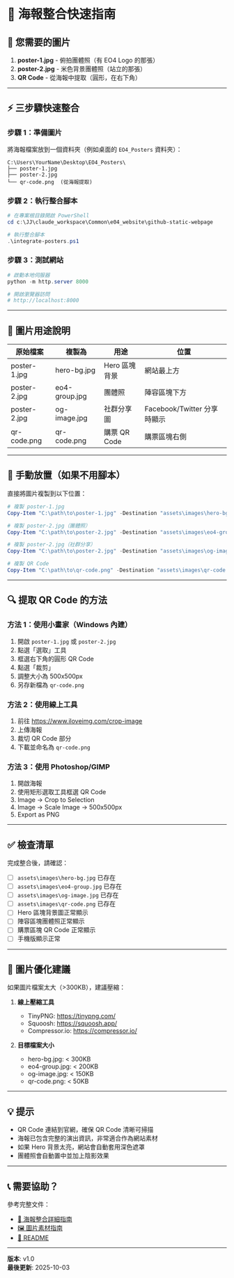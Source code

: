 # 🚀 海報整合快速指南

## 📸 您需要的圖片

1. **poster-1.jpg** - 俯拍團體照（有 EO4 Logo 的那張）
2. **poster-2.jpg** - 米色背景團體照（站立的那張）
3. **QR Code** - 從海報中提取（圓形，在右下角）

---

## ⚡ 三步驟快速整合

### 步驟 1：準備圖片
將海報檔案放到一個資料夾（例如桌面的 `EO4_Posters` 資料夾）：
```
C:\Users\YourName\Desktop\EO4_Posters\
├── poster-1.jpg
├── poster-2.jpg
└── qr-code.png  (從海報提取)
```

### 步驟 2：執行整合腳本
```powershell
# 在專案根目錄開啟 PowerShell
cd c:\JJ\claude_workspace\Common\e04_website\github-static-webpage

# 執行整合腳本
.\integrate-posters.ps1
```

### 步驟 3：測試網站
```powershell
# 啟動本地伺服器
python -m http.server 8000

# 開啟瀏覽器訪問
# http://localhost:8000
```

---

## 🎯 圖片用途說明

| 原始檔案 | 複製為 | 用途 | 位置 |
|---------|--------|------|------|
| poster-1.jpg | hero-bg.jpg | Hero 區塊背景 | 網站最上方 |
| poster-2.jpg | eo4-group.jpg | 團體照 | 陣容區塊下方 |
| poster-2.jpg | og-image.jpg | 社群分享圖 | Facebook/Twitter 分享時顯示 |
| qr-code.png | qr-code.png | 購票 QR Code | 購票區塊右側 |

---

## 📝 手動放置（如果不用腳本）

直接將圖片複製到以下位置：

```powershell
# 複製 poster-1.jpg
Copy-Item "C:\path\to\poster-1.jpg" -Destination "assets\images\hero-bg.jpg"

# 複製 poster-2.jpg（團體照）
Copy-Item "C:\path\to\poster-2.jpg" -Destination "assets\images\eo4-group.jpg"

# 複製 poster-2.jpg（社群分享）
Copy-Item "C:\path\to\poster-2.jpg" -Destination "assets\images\og-image.jpg"

# 複製 QR Code
Copy-Item "C:\path\to\qr-code.png" -Destination "assets\images\qr-code.png"
```

---

## 🔍 提取 QR Code 的方法

### 方法 1：使用小畫家（Windows 內建）
1. 開啟 `poster-1.jpg` 或 `poster-2.jpg`
2. 點選「選取」工具
3. 框選右下角的圓形 QR Code
4. 點選「裁剪」
5. 調整大小為 500x500px
6. 另存新檔為 `qr-code.png`

### 方法 2：使用線上工具
1. 前往 https://www.iloveimg.com/crop-image
2. 上傳海報
3. 裁切 QR Code 部分
4. 下載並命名為 `qr-code.png`

### 方法 3：使用 Photoshop/GIMP
1. 開啟海報
2. 使用矩形選取工具框選 QR Code
3. Image → Crop to Selection
4. Image → Scale Image → 500x500px
5. Export as PNG

---

## ✅ 檢查清單

完成整合後，請確認：

- [ ] `assets\images\hero-bg.jpg` 已存在
- [ ] `assets\images\eo4-group.jpg` 已存在
- [ ] `assets\images\og-image.jpg` 已存在
- [ ] `assets\images\qr-code.png` 已存在
- [ ] Hero 區塊背景圖正常顯示
- [ ] 陣容區塊團體照正常顯示
- [ ] 購票區塊 QR Code 正常顯示
- [ ] 手機版顯示正常

---

## 🎨 圖片優化建議

如果圖片檔案太大（>300KB），建議壓縮：

1. **線上壓縮工具**
   - TinyPNG: https://tinypng.com/
   - Squoosh: https://squoosh.app/
   - Compressor.io: https://compressor.io/

2. **目標檔案大小**
   - hero-bg.jpg: < 300KB
   - eo4-group.jpg: < 200KB
   - og-image.jpg: < 150KB
   - qr-code.png: < 50KB

---

## 💡 提示

- QR Code 連結到官網，確保 QR Code 清晰可掃描
- 海報已包含完整的演出資訊，非常適合作為網站素材
- 如果 Hero 背景太亮，網站會自動套用深色遮罩
- 團體照會自動置中並加上陰影效果

---

## 📞 需要協助？

參考完整文件：
- [🎨 海報整合詳細指南](./POSTER_INTEGRATION.md)
- [🖼️ 圖片素材指南](./IMAGE_GUIDE.md)
- [📖 README](../README.md)

---

**版本**: v1.0  
**最後更新**: 2025-10-03

